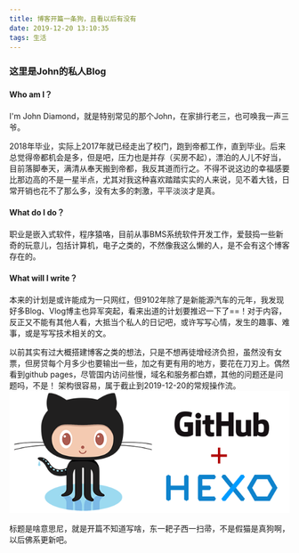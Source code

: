 ```yaml
---
title: 博客开篇一条狗，且看以后有没有
date: 2019-12-20 13:10:35
tags: 生活
---
```

### 这里是John的私人Blog
#### Who am I？
I'm John Diamond，就是特别常见的那个John，在家排行老三，也可唤我一声三爷。
<!-- more -->
2018年毕业，实际上2017年就已经走出了校门，跑到帝都工作，直到毕业。后来总觉得帝都机会是多，但是吧，压力也是并存（买房不起），漂泊的人儿不好当，目前落脚奉天，满清从奉天搬到帝都，我反其道而行之。不得不说这边的幸福感要比那边高的不是一星半点，尤其对我这种喜欢踏踏实实的人来说，见不着大钱，日常开销也花不了那么多，没有太多的刺激，平平淡淡才是真。

#### What do I do？
职业是嵌入式软件，程序猿咯，目前从事BMS系统软件开发工作，爱鼓捣一些新奇的玩意儿，包括计算机，电子之类的，不然像我这么懒的人，是不会有这个博客存在的。

#### What will I write？
本来的计划是或许能成为一只网红，但9102年除了是新能源汽车的元年，我发现好多Blog、Vlog博主也异军突起，看来出道的计划要推迟一下了==！对于内容，反正又不能有其他人看，大抵当个私人的日记吧，或许写写心情，发生的趣事、难事，或是写写技术相关的文。

以前其实有过大概搭建博客之类的想法，只是不想再徒增经济负担，虽然没有女票，但房贷每个月多少也要输出一些，加之有更有用的地方，要花在刀刃上。偶然看到github pages，尽管国内访问些慢，域名和服务都白嫖，其他的问题还是问题吗，不是！
架构很容易，属于截止到2019-12-20的常规操作流。![github+hexo](https://raw.githubusercontent.com/God-JohnDiamond/BlogSource/master/image/Hexo-2019-12-20.png)

标题是啥意思尼，就是开篇不知道写啥，东一耙子西一扫帚，不是假猫是真狗啊，以后佛系更新吧。